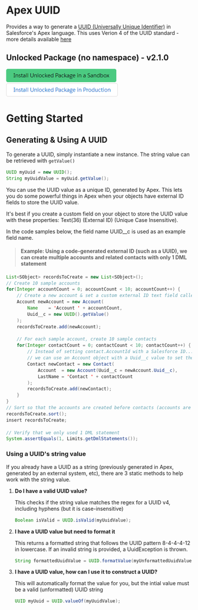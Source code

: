 # Apex UUID

Provides a way to generate a [UUID (Universally Unique Identifier)](https://en.wikipedia.org/wiki/Universally_unique_identifier) in Salesforce's Apex language. This uses Verion 4 of the UUID standard - more details available [here](<https://en.wikipedia.org/wiki/Universally_unique_identifier#Version_4_(random)>)

## Unlocked Package (no namespace) - v2.1.0

[![Install Unlocked Package in a Sandbox](./images/btn-install-unlocked-package-sandbox.png)](https://test.salesforce.com/packaging/installPackage.apexp?p0=04t4x000000NYNEAA4)
[![Install Unlocked Package in Production](./images/btn-install-unlocked-package-production.png)](https://login.salesforce.com/packaging/installPackage.apexp?p0=04t4x000000NYNEAA4)

# Getting Started

## Generating & Using A UUID

To generate a UUID, simply instantiate a new instance. The string value can be retrieved with `getValue()`

```java
UUID myUuid = new UUID();
String myUuidValue = myUuid.getValue();
```

You can use the UUID value as a unique ID, generated by Apex. This lets you do some powerful things in Apex when your objects have external ID fields to store the UUID value.

It's best if you create a custom field on your object to store the UUID value with these properties: Text(36) (External ID) (Unique Case Insensitive).

In the code samples below, the field name UUID\_\_c is used as an example field name.

> #### Example: Using a code-generated external ID (such as a UUID), we can create multiple accounts and related contacts with only 1 DML statement

```java
List<SObject> recordsToCreate = new List<SObject>();
// Create 10 sample accounts
for(Integer accountCount = 0; accountCount < 10; accountCount++) {
    // Create a new account & set a custom external ID text field called Uuid__c
    Account newAccount = new Account(
        Name    = 'Account ' + accountCount,
        Uuid__c = new UUID().getValue()
    );
    recordsToCreate.add(newAccount);

    // For each sample account, create 10 sample contacts
    for(Integer contactCount = 0; contactCount < 10; contactCount++) {
        // Instead of setting contact.AccountId with a Salesforce ID...
        // we can use an Account object with a Uuid__c value to set the Contact-Account relationship
        Contact newContact = new Contact(
            Account  = new Account(Uuid__c = newAccount.Uuid__c),
            LastName = 'Contact ' + contactCount
        );
        recordsToCreate.add(newContact);
    }
}
// Sort so that the accounts are created before contacts (accounts are the parent object)
recordsToCreate.sort();
insert recordsToCreate;

// Verify that we only used 1 DML statement
System.assertEquals(1, Limits.getDmlStatements());
```

### Using a UUID's string value

If you already have a UUID as a string (previously generated in Apex, generated by an external system, etc), there are 3 static methods to help work with the string value.

1. **Do I have a valid UUID value?**

   This checks if the string value matches the regex for a UUID v4, including hyphens (but it is case-insensitive)

   ```java
   Boolean isValid = UUID.isValid(myUuidValue);
   ```

2. **I have a UUID value but need to format it**

   This returns a formatted string that follows the UUID pattern 8-4-4-4-12 in lowercase. If an invalid string is provided, a UuidException is thrown.

   ```java
   String formattedUuidValue = UUID.formatValue(myUnformattedUuidValue);
   ```

3. **I have a UUID value, how can I use it to construct a UUID?**

   This will automatically format the value for you, but the intial value must be a valid (unformatted) UUID string

   ```java
   UUID myUuid = UUID.valueOf(myUuidValue);
   ```
